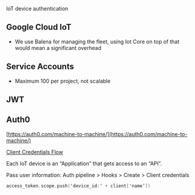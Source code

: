 IoT device authentication

## Google Cloud IoT

- We use Balena for managing the fleet, using Iot Core on top of that would mean a significant overhead

## Service Accounts

- Maximum 100 per project, not scalable

## JWT

## Auth0

[https://auth0.com/machine-to-machine/](https://auth0.com/machine-to-machine/)

[Client Credentials Flow](https://auth0.com/docs/flows/concepts/client-credentials)

Each IoT device is an “Application” that gets access to an “API”.

Pass user information: Auth pipeline > Hooks > Create > Client credentials

```swift
access_token.scope.push('device_id:' + client['name’])
```



